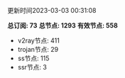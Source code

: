更新时间2023-03-03 00:31:08

**总订阅: 73**
**总节点: 1293**
**有效节点: 558**
- v2ray节点: 411
- trojan节点: 29
- ss节点: 115
- ssr节点: 3
